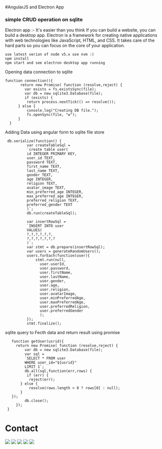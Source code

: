 #AngularJS and Electron App

### simple CRUD operation on sqlite 

Electron app :- It's easier than you think
If you can build a website, you can build a desktop app. Electron is a framework for creating native applications with web technologies like JavaScript, HTML, and CSS. It takes care of the hard parts so you can focus on the core of your application.

```
use latest verion of node v5.x use nvm :)
npm install
npm start and see electron desktop app running 

```
Opening data connection to sqlite

```
function connection(){
       return new Promise( function (resolve,reject) {
         var exists = fs.existsSync(file);
         var db = new sqlite3.Database(file);
         if (exists) {
          return process.nextTick(() => resolve());
      } else {
          console.log("Creating DB file.");
          fs.openSync(file, "w");
      }
  }

```
Adding Data using angular form to sqlite file store

```
 db.serialize(function() {
          var createTableSql = 
          `create table user(
          id INTEGER PRIMARY KEY,
          user_id TEXT,
          password TEXT,
          first_name TEXT,
          last_name TEXT,
          gender TEXT,
          age INTEGER,
          religion TEXT,
          avatar_image TEXT,
          min_preferred_age INTEGER,
          max_preferred_age INTEGER,
          preferred_religion TEXT,
          preferred_gender TEXT
          )`;
          db.run(createTableSql); 
          
          var insertRowSql = 
          `INSERT INTO user 
          VALUES(
          ?,?,?,?,?,?,
          ?,?,?,?,?,?,?
          )`;
          var stmt = db.prepare(insertRowSql); 
          var users = generateRandomUsers();
          users.forEach(function(user){
              stmt.run(null,
                user.userId,
                user.password,
                user.firstName,
                user.lastName,
                user.gender,
                user.age,
                user.religion,
                user.avatarImage,
                user.minPreferredAge,
                user.maxPreferredAge,
                user.preferredReligion,
                user.preferredGender
                );
          });
          stmt.finalize();
```
sqlite query to Fecth data and return result using promise

```
   function getUser(usrid){
     return new Promise( function (resolve,reject) {
         var db = new sqlite3.Database(file);
         var sql = 
         `SELECT * FROM user 
         WHERE user_id="${usrid}"
         LIMIT 1`;
         db.all(sql,function(err,rows) {
          if (err) {
           reject(err);
       } else {
           resolve(rows.length > 0 ? rows[0] : null);
       }
   });
         db.close();
     });
 }
 ```

Contact
====================
[<img src="https://s3-us-west-2.amazonaws.com/martinsocial/MARTIN2.png" />](http://gennexttraining.herokuapp.com/)
[<img src="https://s3-us-west-2.amazonaws.com/martinsocial/github.png" />](https://github.com/tkssharma)
[<img src="https://s3-us-west-2.amazonaws.com/martinsocial/mail.png" />](mailto:tarun.softengg@gmail.com)
[<img src="https://s3-us-west-2.amazonaws.com/martinsocial/linkedin.png" />](https://www.linkedin.com/in/tkssharma)
[<img src="https://s3-us-west-2.amazonaws.com/martinsocial/twitter.png" />](https://twitter.com/tkssharma)